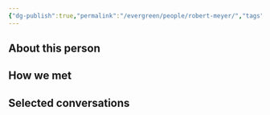 ```yaml
---
{"dg-publish":true,"permalink":"/evergreen/people/robert-meyer/","tags":["people","geo_eco"]}
---
```


## About this person


## How we met


## Selected conversations
